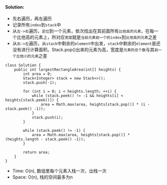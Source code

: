 #### Solution:
* 先右遍历，再左遍历
* 记录所有`index`到`stack`中 
* 从`左->右`遍历，`定位`到一个元素，依次找出在其前面所有`比他高的元素`，在每一个比他高的元素上，所对应`宽度`就是`当前元素前一个的index`到`比他高的元素`之差 
* 从`右->左`遍历，从`stack`中剩余的`element`中出发，`stack`中剩余的`element`是还没有进行计算面积。Stack.pop()出来的元素为高，宽度是`元素的总个数`与其`前一个比他小的元素`之差
```
class Solution {
    public int largestRectangleArea(int[] heights) {
        int area = 0;
        Stack<Integer> stack = new Stack<>();
        stack.push(-1);
        
        for (int i = 0; i < heights.length; ++i) {
            while (stack.peek() != -1 && heights[i] < heights[stack.peek()]) {
                area = Math.max(area, heights[stack.pop()] * (i - stack.peek() -1));
            }
            stack.push(i);
        }
        
        while (stack.peek() != -1) {
            area = Math.max(area, heights[stack.pop()] * (heights.length - stack.peek() -1));
        }
        
        return area;
    }
}
```
* Time: O(n), 数组里每个元素入栈一次，出栈一次
* Space: O(n), 栈的空间最多为n
